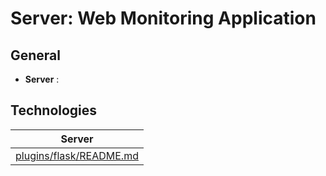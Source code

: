 # Server: Web Monitoring Application


## General ##

- **Server** : 

## Technologies ##

| Server | 
| ------ |
| [plugins/flask/README.md](https://github.com/pallets/flask) |
